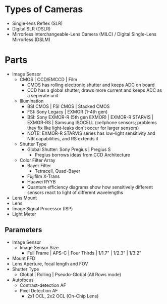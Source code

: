 # Types of Cameras
- Single-lens Reflex (SLR)
- Digital SLR (DSLR)
- Mirrorless Interchangeable-Lens Camera (MILC) / Digital Single-Lens Mirrorless (DSLM)

# Parts
- Image Sensor
	- CMOS | CCD/EMCCD | Film
		- CMOS has rolling electronic shutter and keeps ADC on board
		- CCD has a global shutter, draws more current and keeps ADC as a seperate unit
	- Illumination
		- BSI CMOS | FSI CMOS | Stacked CMOS
		- FSI: Sony Legacy | EXMOR (1-4th gen)
		- BSI: Sony EXMOR-R (5th gen EXMOR) | EXMOR-R STARVIS | EXMOR-RS | Samsung ISOCELL (cellphone sensors; problems they fix like light-leaks don't occur for larger sensors)
		- NOTE: EXMOR-R STARVIS series has low-light sensitivity and NIR capabilities, and RS extends it
	- Shutter Type
		- Global Shutter: Sony Pregius | Pregius S
			- Pregius borrows ideas from CCD Architecture
	- Color Filter Array
		- Bayer Filter
			- Tetracell, Quad-Bayer
		- Fujifilm X-Trans
		- Huawei RYYB
		- Quantum efficiency diagrams show how sensitively different sensors react to light of different wavelengths
- Lens Mount
- Lens
- Image Signal Processor (ISP)
- Light Meter

## Parameters
- Image Sensor
	- Image Sensor Size
		- Full Frame | APS-C | Four Thirds | 1/1.7" | 1/2.3" | 1/3.2"
- Mount FFD
- Lens Aperture, focal length and FOV
- Shutter Type
	- Global | Rolling | Pseudo-Global (All Rows mode)
- Autofocus
	- Contrast-detection AF
	- Pixel Detection AF
		- 2x1 OCL, 2x2 OCL (On-Chip Lens)